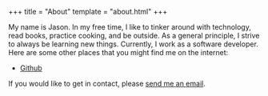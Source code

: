 +++
title = "About"
template = "about.html"
+++

My name is Jason. In my free time, I like to tinker around with technology, read books, practice cooking, and be outside. As a general principle, I strive to always be learning new things. Currently, I work as a software developer. Here are some other places that you might find me on the internet:

* [Github](https://github.com/0xC45)

If you would like to get in contact, please [send me an email](mailto:jason@0xC45.com).

